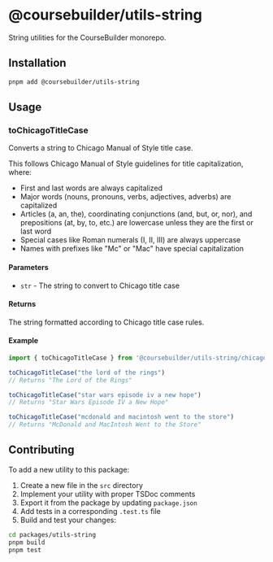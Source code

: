 # @coursebuilder/utils-string

String utilities for the CourseBuilder monorepo.

## Installation

```bash
pnpm add @coursebuilder/utils-string
```

## Usage

### toChicagoTitleCase

Converts a string to Chicago Manual of Style title case.

This follows Chicago Manual of Style guidelines for title capitalization, where:
- First and last words are always capitalized
- Major words (nouns, pronouns, verbs, adjectives, adverbs) are capitalized
- Articles (a, an, the), coordinating conjunctions (and, but, or, nor), and prepositions (at, by, to, etc.) are lowercase unless they are the first or last word
- Special cases like Roman numerals (I, II, III) are always uppercase
- Names with prefixes like "Mc" or "Mac" have special capitalization

#### Parameters

- `str` - The string to convert to Chicago title case

#### Returns

The string formatted according to Chicago title case rules.

#### Example

```typescript
import { toChicagoTitleCase } from '@coursebuilder/utils-string/chicagor-title'

toChicagoTitleCase("the lord of the rings")
// Returns "The Lord of the Rings"

toChicagoTitleCase("star wars episode iv a new hope")
// Returns "Star Wars Episode IV a New Hope"

toChicagoTitleCase("mcdonald and macintosh went to the store")
// Returns "McDonald and MacIntosh Went to the Store"
```

## Contributing

To add a new utility to this package:

1. Create a new file in the `src` directory
2. Implement your utility with proper TSDoc comments
3. Export it from the package by updating `package.json`
4. Add tests in a corresponding `.test.ts` file
5. Build and test your changes:

```bash
cd packages/utils-string
pnpm build
pnpm test
```